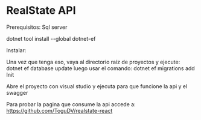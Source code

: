 # RealState API
 
Prerequisitos:
Sql server

dotnet tool install --global dotnet-ef


Instalar:

Una vez que tenga eso, vaya al directorio raíz de proyectos y ejecute: dotnet ef database update
luego usar el comando: dotnet ef migrations add Init

Abre el proyecto con visual studio y ejecuta para que funcione la api y el swagger

Para probar la pagina que consume la api accede a:
https://github.com/ToguDV/realstate-react


